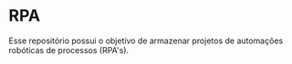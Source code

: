 # RPA
Esse repositório possui o objetivo de armazenar projetos de automações robóticas de processos (RPA's).
